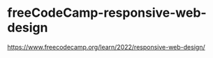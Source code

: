 # freeCodeCamp-responsive-web-design
https://www.freecodecamp.org/learn/2022/responsive-web-design/
